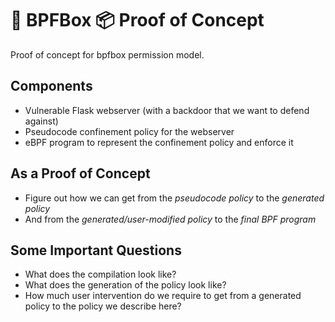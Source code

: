 # 🐝 BPFBox 📦 Proof of Concept

Proof of concept for bpfbox permission model.

## Components

- Vulnerable Flask webserver (with a backdoor that we want to defend against)
- Pseudocode confinement policy for the webserver
- eBPF program to represent the confinement policy and enforce it

## As a Proof of Concept

- Figure out how we can get from the *pseudocode policy* to the *generated policy*
- And from the *generated/user-modified policy* to the *final BPF program*

## Some Important Questions

- What does the compilation look like?
- What does the generation of the policy look like?
- How much user intervention do we require to get from a generated policy to the policy we describe here?
